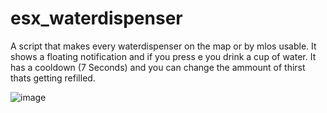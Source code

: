 # esx_waterdispenser
A script that makes every waterdispenser on the map or by mlos usable. 
It shows a floating notification and if you press e you drink a cup of water.
It has a cooldown (7 Seconds) and you can change the ammount of thirst thats getting refilled.

![image](https://user-images.githubusercontent.com/95571243/150682955-ab17cf17-6654-4bea-b0a8-fcb0e0113782.png)
